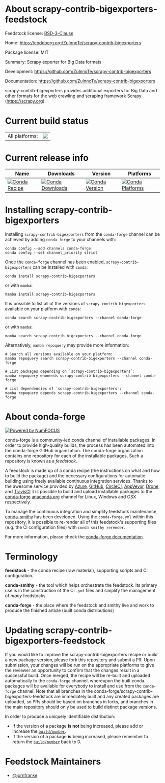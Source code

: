 About scrapy-contrib-bigexporters-feedstock
===========================================

Feedstock license: [BSD-3-Clause](https://github.com/conda-forge/scrapy-contrib-bigexporters-feedstock/blob/main/LICENSE.txt)

Home: https://codeberg.org/ZuInnoTe/scrapy-contrib-bigexporters

Package license: MIT

Summary: Scrapy exporter for Big Data formats

Development: https://github.com/ZuInnoTe/scrapy-contrib-bigexporters

Documentation: https://github.com/ZuInnoTe/scrapy-contrib-bigexporters

scrapy-contrib-bigexporters provides additional exporters for Big Data and other formats for the web crawling and scraping framework Scrapy (https://scrapy.org).


Current build status
====================


<table><tr><td>All platforms:</td>
    <td>
      <a href="https://dev.azure.com/conda-forge/feedstock-builds/_build/latest?definitionId=11223&branchName=main">
        <img src="https://dev.azure.com/conda-forge/feedstock-builds/_apis/build/status/scrapy-contrib-bigexporters-feedstock?branchName=main">
      </a>
    </td>
  </tr>
</table>

Current release info
====================

| Name | Downloads | Version | Platforms |
| --- | --- | --- | --- |
| [![Conda Recipe](https://img.shields.io/badge/recipe-scrapy--contrib--bigexporters-green.svg)](https://anaconda.org/conda-forge/scrapy-contrib-bigexporters) | [![Conda Downloads](https://img.shields.io/conda/dn/conda-forge/scrapy-contrib-bigexporters.svg)](https://anaconda.org/conda-forge/scrapy-contrib-bigexporters) | [![Conda Version](https://img.shields.io/conda/vn/conda-forge/scrapy-contrib-bigexporters.svg)](https://anaconda.org/conda-forge/scrapy-contrib-bigexporters) | [![Conda Platforms](https://img.shields.io/conda/pn/conda-forge/scrapy-contrib-bigexporters.svg)](https://anaconda.org/conda-forge/scrapy-contrib-bigexporters) |

Installing scrapy-contrib-bigexporters
======================================

Installing `scrapy-contrib-bigexporters` from the `conda-forge` channel can be achieved by adding `conda-forge` to your channels with:

```
conda config --add channels conda-forge
conda config --set channel_priority strict
```

Once the `conda-forge` channel has been enabled, `scrapy-contrib-bigexporters` can be installed with `conda`:

```
conda install scrapy-contrib-bigexporters
```

or with `mamba`:

```
mamba install scrapy-contrib-bigexporters
```

It is possible to list all of the versions of `scrapy-contrib-bigexporters` available on your platform with `conda`:

```
conda search scrapy-contrib-bigexporters --channel conda-forge
```

or with `mamba`:

```
mamba search scrapy-contrib-bigexporters --channel conda-forge
```

Alternatively, `mamba repoquery` may provide more information:

```
# Search all versions available on your platform:
mamba repoquery search scrapy-contrib-bigexporters --channel conda-forge

# List packages depending on `scrapy-contrib-bigexporters`:
mamba repoquery whoneeds scrapy-contrib-bigexporters --channel conda-forge

# List dependencies of `scrapy-contrib-bigexporters`:
mamba repoquery depends scrapy-contrib-bigexporters --channel conda-forge
```


About conda-forge
=================

[![Powered by
NumFOCUS](https://img.shields.io/badge/powered%20by-NumFOCUS-orange.svg?style=flat&colorA=E1523D&colorB=007D8A)](https://numfocus.org)

conda-forge is a community-led conda channel of installable packages.
In order to provide high-quality builds, the process has been automated into the
conda-forge GitHub organization. The conda-forge organization contains one repository
for each of the installable packages. Such a repository is known as a *feedstock*.

A feedstock is made up of a conda recipe (the instructions on what and how to build
the package) and the necessary configurations for automatic building using freely
available continuous integration services. Thanks to the awesome service provided by
[Azure](https://azure.microsoft.com/en-us/services/devops/), [GitHub](https://github.com/),
[CircleCI](https://circleci.com/), [AppVeyor](https://www.appveyor.com/),
[Drone](https://cloud.drone.io/welcome), and [TravisCI](https://travis-ci.com/)
it is possible to build and upload installable packages to the
[conda-forge](https://anaconda.org/conda-forge) [anaconda.org](https://anaconda.org/)
channel for Linux, Windows and OSX respectively.

To manage the continuous integration and simplify feedstock maintenance,
[conda-smithy](https://github.com/conda-forge/conda-smithy) has been developed.
Using the ``conda-forge.yml`` within this repository, it is possible to re-render all of
this feedstock's supporting files (e.g. the CI configuration files) with ``conda smithy rerender``.

For more information, please check the [conda-forge documentation](https://conda-forge.org/docs/).

Terminology
===========

**feedstock** - the conda recipe (raw material), supporting scripts and CI configuration.

**conda-smithy** - the tool which helps orchestrate the feedstock.
                   Its primary use is in the construction of the CI ``.yml`` files
                   and simplify the management of *many* feedstocks.

**conda-forge** - the place where the feedstock and smithy live and work to
                  produce the finished article (built conda distributions)


Updating scrapy-contrib-bigexporters-feedstock
==============================================

If you would like to improve the scrapy-contrib-bigexporters recipe or build a new
package version, please fork this repository and submit a PR. Upon submission,
your changes will be run on the appropriate platforms to give the reviewer an
opportunity to confirm that the changes result in a successful build. Once
merged, the recipe will be re-built and uploaded automatically to the
`conda-forge` channel, whereupon the built conda packages will be available for
everybody to install and use from the `conda-forge` channel.
Note that all branches in the conda-forge/scrapy-contrib-bigexporters-feedstock are
immediately built and any created packages are uploaded, so PRs should be based
on branches in forks, and branches in the main repository should only be used to
build distinct package versions.

In order to produce a uniquely identifiable distribution:
 * If the version of a package **is not** being increased, please add or increase
   the [``build/number``](https://docs.conda.io/projects/conda-build/en/latest/resources/define-metadata.html#build-number-and-string).
 * If the version of a package **is** being increased, please remember to return
   the [``build/number``](https://docs.conda.io/projects/conda-build/en/latest/resources/define-metadata.html#build-number-and-string)
   back to 0.

Feedstock Maintainers
=====================

* [@jornfranke](https://github.com/jornfranke/)

